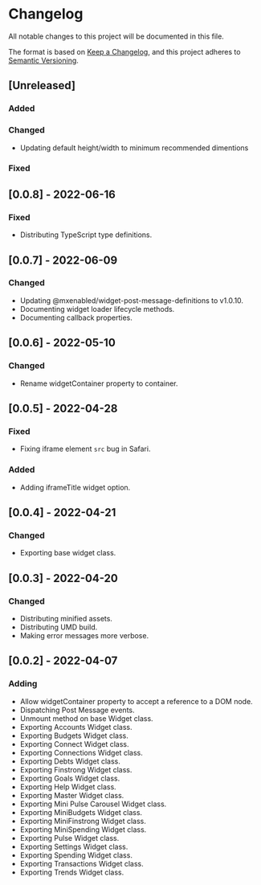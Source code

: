 # Changelog

All notable changes to this project will be documented in this file.

The format is based on [Keep a Changelog](https://keepachangelog.com/en/1.0.0/),
and this project adheres to [Semantic Versioning](https://semver.org/spec/v2.0.0.html).

## [Unreleased]
### Added
### Changed

- Updating default height/width to minimum recommended dimentions

### Fixed

## [0.0.8] - 2022-06-16
### Fixed

- Distributing TypeScript type definitions.

## [0.0.7] - 2022-06-09
### Changed

- Updating @mxenabled/widget-post-message-definitions to v1.0.10.
- Documenting widget loader lifecycle methods.
- Documenting callback properties.

## [0.0.6] - 2022-05-10
### Changed

- Rename widgetContainer property to container.

## [0.0.5] - 2022-04-28
### Fixed

- Fixing iframe element `src` bug in Safari.

### Added

- Adding iframeTitle widget option.

## [0.0.4] - 2022-04-21
### Changed

- Exporting base widget class.


## [0.0.3] - 2022-04-20
### Changed

- Distributing minified assets.
- Distributing UMD build.
- Making error messages more verbose.

## [0.0.2] - 2022-04-07
### Adding

- Allow widgetContainer property to accept a reference to a DOM node.
- Dispatching Post Message events.
- Unmount method on base Widget class.
- Exporting Accounts Widget class.
- Exporting Budgets Widget class.
- Exporting Connect Widget class.
- Exporting Connections Widget class.
- Exporting Debts Widget class.
- Exporting Finstrong Widget class.
- Exporting Goals Widget class.
- Exporting Help Widget class.
- Exporting Master Widget class.
- Exporting Mini Pulse Carousel Widget class.
- Exporting MiniBudgets Widget class.
- Exporting MiniFinstrong Widget class.
- Exporting MiniSpending Widget class.
- Exporting Pulse Widget class.
- Exporting Settings Widget class.
- Exporting Spending Widget class.
- Exporting Transactions Widget class.
- Exporting Trends Widget class.
